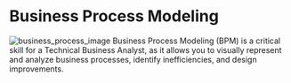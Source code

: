 # Business Process Modeling 
![business_process_image](https://github.com/user-attachments/assets/0c34e07b-8266-4ac5-91b5-39073f0b650b)
Business Process Modeling (BPM) is a critical skill for a Technical Business Analyst, as it allows you to visually represent and analyze business processes, identify inefficiencies, and design improvements.
